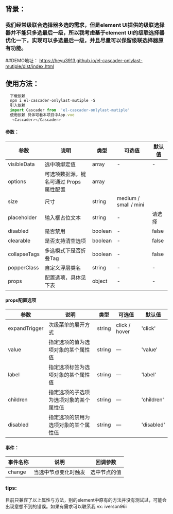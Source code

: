 ## 背景：

### 我们经常级联合选择器多选的需求，但是element UI提供的级联选择器并不能只多选最后一级，所以我考虑基于element UI的级联选择器优化一下，实现可以多选最后一级，并且尽量可以保留级联选择器原有功能。

##DEMO地址：
https://heyu3913.github.io/el-cascader-onlylast-mutiple/dist/index.html

## 使用方法：

```javascript
  下载依赖
  npm i el-cascader-onlylast-mutiple -S
  引入依赖
  import Cascader from  'el-cascader-onlylast-mutiple'
  使用依赖 具体可看本项目中App.vue
   <Cascader></Cascader>
```

#### 参数：

| 参数    | 说明 | 类型 | 可选值 |  默认值 |
| ------ | ------ | ------ |  ------ |  ------ |
| visibleData | 选中项绑定值     | array | - | -
| options | 可选项数据源，键名可通过 Props 属性配置 | array |
| size | 尺寸 | string | medium / small / mini |
| placeholder | 输入框占位文本| string | -|请选择
| disabled | 是否禁用 | boolean | - | false |
| clearable | 是否支持清空选项     | boolean | - | false |
| collapseTags | 多选模式下是否折叠Tag     | boolean | - | false |
| popperClass | 自定义浮层类名     | string | - | - |
| props | 配置选项，具体见下表     | object | - | - |

#### props配置选项

| 参数|    说明|    类型|    可选值|    默认值
| ------ | ------ | ------ |  ------ |  ------ |
| expandTrigger|    次级菜单的展开方式    | string    | click / hover    | 'click'| 
| value    | 指定选项的值为选项对象的某个属性值    | string|    —    | 'value'
| label    | 指定选项标签为选项对象的某个属性值    | string|    —    | 'label'
|children |指定选项的子选项为选项对象的某个属性值|    string    |—    |'children'
|disabled    |指定选项的禁用为选项对象的某个属性值    |string|    —    |'disabled'

#### 事件：

| 事件名称    | 说明 | 回调参数 | 
| ------ | ------ | ------ | 
| change    | 当选中节点变化时触发    | 选中节点的值| 

### tips:

目前只兼容了以上属性与方法，别的element中原有的方法并没有测试过，可能会出现意想不到的错误。如果有需求可以联系我 vx: iverson96i


